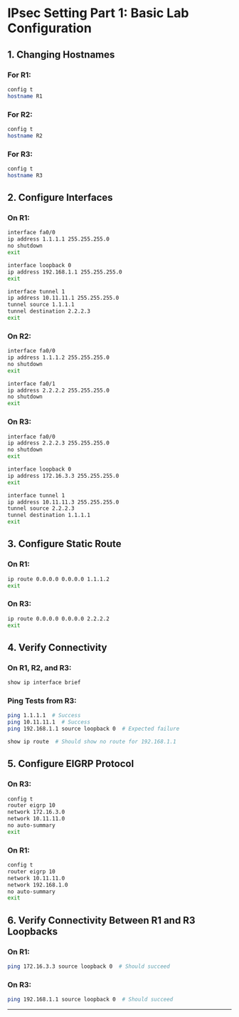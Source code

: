 # IPsec Setting Part 1: Basic Lab Configuration

## 1. Changing Hostnames

### For R1:

```bash
config t
hostname R1
```

### For R2:

```bash
config t
hostname R2
```

### For R3:

```bash
config t
hostname R3
```

## 2. Configure Interfaces

### On R1:

```bash
interface fa0/0
ip address 1.1.1.1 255.255.255.0
no shutdown
exit

interface loopback 0
ip address 192.168.1.1 255.255.255.0
exit

interface tunnel 1
ip address 10.11.11.1 255.255.255.0
tunnel source 1.1.1.1
tunnel destination 2.2.2.3
exit
```

### On R2:

```bash
interface fa0/0
ip address 1.1.1.2 255.255.255.0
no shutdown
exit

interface fa0/1
ip address 2.2.2.2 255.255.255.0
no shutdown
exit
```

### On R3:

```bash
interface fa0/0
ip address 2.2.2.3 255.255.255.0
no shutdown
exit

interface loopback 0
ip address 172.16.3.3 255.255.255.0
exit

interface tunnel 1
ip address 10.11.11.3 255.255.255.0
tunnel source 2.2.2.3
tunnel destination 1.1.1.1
exit
```

## 3. Configure Static Route

### On R1:

```bash
ip route 0.0.0.0 0.0.0.0 1.1.1.2
exit
```

### On R3:

```bash
ip route 0.0.0.0 0.0.0.0 2.2.2.2
exit
```

## 4. Verify Connectivity

### On R1, R2, and R3:

```bash
show ip interface brief
```

### Ping Tests from R3:

```bash
ping 1.1.1.1  # Success
ping 10.11.11.1  # Success
ping 192.168.1.1 source loopback 0  # Expected failure

show ip route  # Should show no route for 192.168.1.1
```

## 5. Configure EIGRP Protocol

### On R3:

```bash
config t
router eigrp 10
network 172.16.3.0
network 10.11.11.0
no auto-summary
exit
```

### On R1:

```bash
config t
router eigrp 10
network 10.11.11.0
network 192.168.1.0
no auto-summary
exit
```

## 6. Verify Connectivity Between R1 and R3 Loopbacks

### On R1:

```bash
ping 172.16.3.3 source loopback 0  # Should succeed
```

### On R3:

```bash
ping 192.168.1.1 source loopback 0  # Should succeed
```

---
